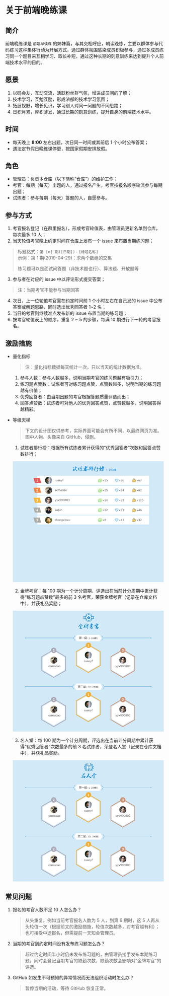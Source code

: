 # 关于前端晚练课

## 简介

前端晚练课是 `前端早读课` 的姊妹篇，与其交相呼应，朝读晚练，主要以群体参与代码练习这种集体行动为开展方式，通过群体氛围感染成员积极参与，通过多成员练习同一个题目来互相学习、取长补短，通过这种长期的刻意训练来达到提升个人前端技术水平的目的。

## 愿景

1. 以码会友，互动交流，活跃粉丝群气氛，增进成员间的了解；
2. 技术学习，互勉互励，形成浓郁的技术学习氛围；
3. 拓展视野，增长见识，学习别人对同一问题的不同思路；
4. 日积月累，厚积薄发，通过长期的刻意训练，提升自身的前端技术水平。

## 时间

- 每天晚上 **8:00** 左右出题，次日同一时间或其前后 1 个小时公布答案；
- 遇法定节假日晚练课停更，按国家假期安排放假。

## 角色

- 管理员：负责本仓库（以下简称“仓库”）的维护工作；
- 考官：每期（每天）出题的人，通过报名产生，考官按报名顺序轮流参与每期出题；
- 试炼者：参与每期（每天）答题的人，自愿参与。

## 参与方式

1. 考官报名登记（在群里报名），形成考官轮值表，由管理员更新名单到仓库，每次最多 10 人；
2. 当天轮值考官晚上约定时间在仓库上发布一个 issue 来布置当期练习题；

  > 标题格式：`第 [n] 期([日期])：[标题名称]` <br/>
  > 示例：第 1 期(2019-04-29)：求两个数组的交集
  >
  > 练习题可以是面试问答题（非技术题也行）、算法题、开放题等

3. 参与者在对应的 issue 中以评论形式提交答案；

  > 注：当期考官不能参与当期回答

4. 次日，上一位轮值考官需在约定时间前 1 个小时左右在自己发的 issue 中公布答案或解题思路，同时选出优秀回答者 1~2 名；
5. 当日的考官则继续准点发布新的 issue 布置当期的练习题；
6. 按考官轮值表上的顺序，重复 2 ~ 5 的步骤，每满 10 期进行下一轮的考官报名。

## 激励措施

- 量化指标

  > 注：量化指标数据每天统计一次，只以当天的统计数据为准。

	1. 参与人数：参与人数越多，说明当期考官的练习题越有吸引力；
	2. 练习题点赞数：试炼者可对练习题点赞，点赞数越多，说明当期的练习题越有价值；
	3. 优秀回答者：由当期出题的考官根据答题质量评选而出；
	4. 回答点赞数：试炼者可对他人的优秀回答点赞，点赞数越多，说明回答得越精彩。

- 等级天梯

  > 下文的设计图仅供参考，实际界面可能会有所不同，以最终网页为准。<br>
  > 图中人物、头像来自 GitHub，侵删。


	1. 试炼者排行榜：根据所有试炼者累计获得的“优秀回答者”次数和回答点赞数排行；

    ![](./screenshot/ranking-list.png)

	2. 金牌考官：每 100 期为一个计分周期，评选出在当前计分周期中累计获得“练习题点赞数”最多的前 3 名考官，荣获金牌考官（记录在仓库文档中），并获礼品奖励；

    ![](./screenshot/gold-examiner.png)

	3. 名人堂：每 100 期为一个计分周期，评选出在当前计分周期中累计获得“优秀回答者”次数最多的前 3 名试炼者，荣登名人堂（记录在仓库文档中），并获礼品奖励。

    ![](./screenshot/hall-of-fame.png)

## 常见问题

1. 报名的考官人数不足 10 人怎么办？

	> 从头重复。例如当前考官报名人数为 5 人，到第 6 期时，这 5 人再从头轮值一次（根据前文的激励措施，轮值次数越多，对考官越有利）；也可接受中途报名，但需提前一天知会管理员。

2. 当期的考官到约定时间没有发布练习题怎么办？

	> 超过约定时间半小时仍未发布练习题的，由管理员接手发布本期练习题，同时会登记当期考官的缺勤次数，缺勤次数会影响对“金牌考官”的评选。

3. GitHub 如发生不可预知的异常情况而无法组织活动时怎么办？

	> 暂停当期的活动，等待 GitHub 恢复正常。
